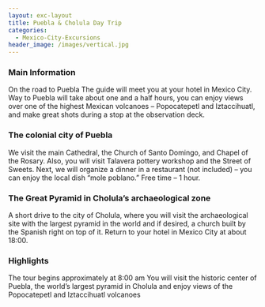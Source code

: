 ```yaml
---
layout: exc-layout
title: Puebla & Cholula Day Trip
categories:
  - Mexico-City-Excursions
header_image: /images/vertical.jpg
---
```

### Main Information

On the road to Puebla
The guide will meet you at your hotel in Mexico City. Way to Puebla will take about one and a half hours, you can enjoy views over one of the highest Mexican volcanoes – Popocatepetl and Iztaccihuatl, and make great shots during a stop at the observation deck.

### The colonial city of Puebla

We visit the main Cathedral, the Church of Santo Domingo, and Chapel of the Rosary. Also, you will visit Talavera pottery workshop and the Street of Sweets. Next, we will organize a dinner in a restaurant (not included) – you can enjoy the local dish “mole poblano.” Free time – 1 hour.

### The Great Pyramid in Cholula’s archaeological zone

A short drive to the city of Cholula, where you will visit the archaeological site with the largest pyramid in the world and if desired, a church built by the Spanish right on top of it. Return to your hotel in Mexico City at about 18:00.

### Highlights

The tour begins approximately at 8:00 am
You will visit the historic center of Puebla, the world’s largest pyramid in Cholula and enjoy views of the Popocatepetl and Iztaccihuatl volcanoes